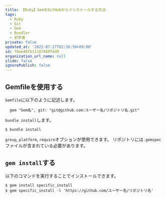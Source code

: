 ```yaml
---
title: 【Ruby】GemをGitHubからインストールする方法
tags:
  - Ruby
  - Git
  - Gem
  - Bundler
  - 初学者
private: false
updated_at: '2022-07-27T02:36:50+09:00'
id: f0ae40fb11107469fdd9
organization_url_name: null
slide: false
ignorePublish: false
---
```

## Gemfileを使用する
`Gemfile`に以下のように記述します。
```Gemfile:Gemfile
  gem "Gem名", git: "git@github.com:ユーザー名/リポジトリ名.git"
```

`bundle install`します。
```:ターミナル
$ bundle install
```

`group`, `platform`, `require`オプションが使用できます。
リポジトリには`.gemspec`ファイルが含まれている必要があります。

## `gem install`する
以下のコマンドを実行することでインストールできます。
```:ターミナル
$ gem install specific_install
$ gem specific_install -l 'https://github.com/ユーザー名/リポジトリ名'
```
